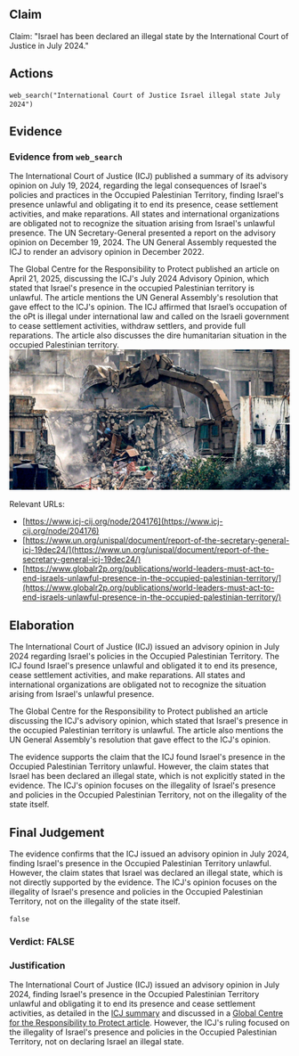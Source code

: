 ## Claim
Claim: "Israel has been declared an illegal state by the International Court of Justice in July 2024."

## Actions
```
web_search("International Court of Justice Israel illegal state July 2024")
```

## Evidence
### Evidence from `web_search`
The International Court of Justice (ICJ) published a summary of its advisory opinion on July 19, 2024, regarding the legal consequences of Israel's policies and practices in the Occupied Palestinian Territory, finding Israel's presence unlawful and obligating it to end its presence, cease settlement activities, and make reparations. All states and international organizations are obligated not to recognize the situation arising from Israel's unlawful presence. The UN Secretary-General presented a report on the advisory opinion on December 19, 2024. The UN General Assembly requested the ICJ to render an advisory opinion in December 2022.

The Global Centre for the Responsibility to Protect published an article on April 21, 2025, discussing the ICJ's July 2024 Advisory Opinion, which stated that Israel's presence in the occupied Palestinian territory is unlawful. The article mentions the UN General Assembly's resolution that gave effect to the ICJ's opinion. The ICJ affirmed that Israel’s occupation of the oPt is illegal under international law and called on the Israeli government to cease settlement activities, withdraw settlers, and provide full reparations. The article also discusses the dire humanitarian situation in the occupied Palestinian territory. ![image 756](media/2025-07-18_21-40-1752874842-948189.jpg)

Relevant URLs:
*   [https://www.icj-cij.org/node/204176](https://www.icj-cij.org/node/204176)
*   [https://www.un.org/unispal/document/report-of-the-secretary-general-icj-19dec24/](https://www.un.org/unispal/document/report-of-the-secretary-general-icj-19dec24/)
*   [https://www.globalr2p.org/publications/world-leaders-must-act-to-end-israels-unlawful-presence-in-the-occupied-palestinian-territory/](https://www.globalr2p.org/publications/world-leaders-must-act-to-end-israels-unlawful-presence-in-the-occupied-palestinian-territory/)


## Elaboration
The International Court of Justice (ICJ) issued an advisory opinion in July 2024 regarding Israel's policies in the Occupied Palestinian Territory. The ICJ found Israel's presence unlawful and obligated it to end its presence, cease settlement activities, and make reparations. All states and international organizations are obligated not to recognize the situation arising from Israel's unlawful presence.

The Global Centre for the Responsibility to Protect published an article discussing the ICJ's advisory opinion, which stated that Israel's presence in the occupied Palestinian territory is unlawful. The article also mentions the UN General Assembly's resolution that gave effect to the ICJ's opinion.

The evidence supports the claim that the ICJ found Israel's presence in the Occupied Palestinian Territory unlawful. However, the claim states that Israel has been declared an illegal state, which is not explicitly stated in the evidence. The ICJ's opinion focuses on the illegality of Israel's presence and policies in the Occupied Palestinian Territory, not on the illegality of the state itself.


## Final Judgement
The evidence confirms that the ICJ issued an advisory opinion in July 2024, finding Israel's presence in the Occupied Palestinian Territory unlawful. However, the claim states that Israel was declared an illegal state, which is not directly supported by the evidence. The ICJ's opinion focuses on the illegality of Israel's presence and policies in the Occupied Palestinian Territory, not on the illegality of the state itself.

`false`

### Verdict: FALSE

### Justification
The International Court of Justice (ICJ) issued an advisory opinion in July 2024, finding Israel's presence in the Occupied Palestinian Territory unlawful and obligating it to end its presence and cease settlement activities, as detailed in the [ICJ summary](https://www.icj-cij.org/node/204176) and discussed in a [Global Centre for the Responsibility to Protect article](https://www.globalr2p.org/publications/world-leaders-must-act-to-end-israels-unlawful-presence-in-the-occupied-palestinian-territory/). However, the ICJ's ruling focused on the illegality of Israel's presence and policies in the Occupied Palestinian Territory, not on declaring Israel an illegal state.
